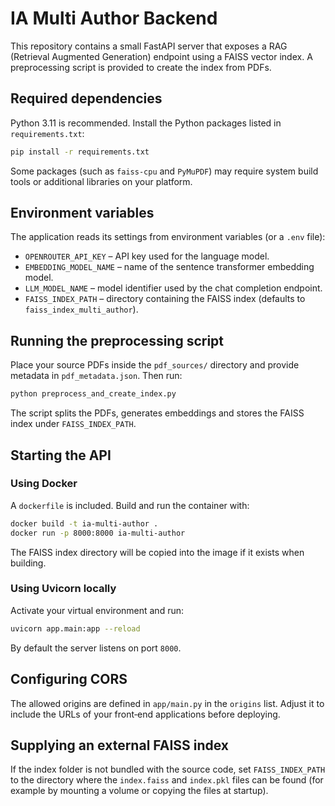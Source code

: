 # IA Multi Author Backend

This repository contains a small FastAPI server that exposes a RAG (Retrieval Augmented Generation) endpoint using a FAISS vector index. A preprocessing script is provided to create the index from PDFs.

## Required dependencies

Python 3.11 is recommended. Install the Python packages listed in `requirements.txt`:

```bash
pip install -r requirements.txt
```

Some packages (such as `faiss-cpu` and `PyMuPDF`) may require system build tools or additional libraries on your platform.

## Environment variables

The application reads its settings from environment variables (or a `.env` file):

- `OPENROUTER_API_KEY` – API key used for the language model.
- `EMBEDDING_MODEL_NAME` – name of the sentence transformer embedding model.
- `LLM_MODEL_NAME` – model identifier used by the chat completion endpoint.
- `FAISS_INDEX_PATH` – directory containing the FAISS index (defaults to `faiss_index_multi_author`).

## Running the preprocessing script

Place your source PDFs inside the `pdf_sources/` directory and provide metadata in `pdf_metadata.json`. Then run:

```bash
python preprocess_and_create_index.py
```

The script splits the PDFs, generates embeddings and stores the FAISS index under `FAISS_INDEX_PATH`.

## Starting the API

### Using Docker

A `dockerfile` is included. Build and run the container with:

```bash
docker build -t ia-multi-author .
docker run -p 8000:8000 ia-multi-author
```

The FAISS index directory will be copied into the image if it exists when building.

### Using Uvicorn locally

Activate your virtual environment and run:

```bash
uvicorn app.main:app --reload
```

By default the server listens on port `8000`.

## Configuring CORS

The allowed origins are defined in `app/main.py` in the `origins` list. Adjust it to include the URLs of your front‑end applications before deploying.

## Supplying an external FAISS index

If the index folder is not bundled with the source code, set `FAISS_INDEX_PATH` to the directory where the `index.faiss` and `index.pkl` files can be found (for example by mounting a volume or copying the files at startup).

